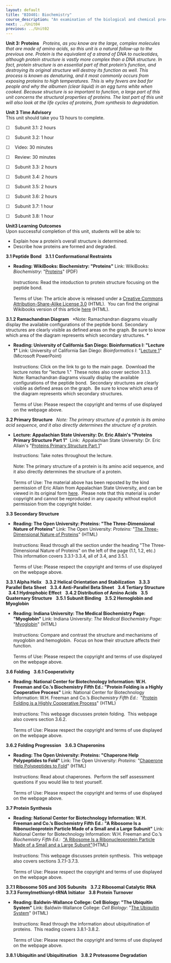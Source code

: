```yaml
---
layout: default
title: "BIO401: Biochemistry"
course_description: "An examination of the biological and chemical processes necessary to sustain life. Topics include: the structure and synthesis of amino acids and proteins, enzymatic activity, regulation and production of enzymes, the structure and function of carbohydrates, nucleic acids, and lipids, DNA, RNA, cellular metabolism, the biochemistry of genes and chromosomes, biochemical signaling, and laboratory techniques."
next: ../Unit04
previous: ../Unit02
---
```

**Unit 3: Proteins** <span id="3"></span> 
*Proteins, as you know are the large, complex molecules that are made of
amino acids, so this unit is a natural follow-up to the previous one.
Protein is the equivalent of a strand of DNA to nucleotides, although
protein structure is vastly more complex than a DNA structure. In fact,
protein structure is an essential part of that protein’s function, and
destroying its original structure will destroy its function as well.
This process is known as denaturing, and it most commonly occurs from
exposing proteins to high temperatures. This is why fevers are bad for
people and why the albumen (clear liquid) in an egg turns white when
cooked. Because structure is so important to function, a large part of
this unit concerns the structural properties of proteins. The last part
of this unit will also look at the life cycles of proteins, from
synthesis to degradation.*

**Unit 3 Time Advisory**  
This unit should take you 13 hours to complete.

☐    Subunit 3.1: 2 hours

☐    Subunit 3.2: 1 hour

☐    Video: 30 minutes

☐    Review: 30 minutes

☐    Subunit 3.3: 2 hours

☐    Subunit 3.4: 2 hours

☐    Subunit 3.5: 2 hours

☐    Subunit 3.6: 2 hours

☐    Subunit 3.7: 1 hour

☐    Subunit 3.8: 1 hour

**Unit3 Learning Outcomes**  
Upon successful completion of this unit, students will be able to:

-   Explain how a protein’s overall structure is determined.
-   Describe how proteins are formed and degraded.

**3.1 Peptide Bond** <span id="3.1"></span> 
**3.1.1 Conformational Restraints** <span id="3.1.1"></span> 
-   **Reading: WikiBooks: Biochemistry: "Proteins"**
    Link: WikiBooks: *Biochemistry*:
    "[Proteins](http://www.saylor.org/site/wp-content/uploads/2012/02/BIO401_Wikibooks_Proteins_2.7.2012.pdf)"
    (PDF)  
        
     Instructions: Read the intoduction to protein structure focusing on
    the peptide bond.  
        
     Terms of Use: The article above is released under a [Creative
    Commons Attribution-Share-Alike License
    3.0](http://creativecommons.org/licenses/by-sa/3.0/) (HTML).  You
    can find the original Wikibooks version of this article
    [here](http://en.wikibooks.org/wiki/Biochemistry/Proteins/Introduction)
    (HTML).

**3.1.2 Ramachandran Diagram** <span id="3.1.2"></span> 
*Note: Ramachandran diagrams visually display the available
configurations of the peptide bond. Secondary structures are clearly
visible as defined areas on the graph. Be sure to know which area of the
diagram represents which secondary structures. *

-   **Reading: University of California San Diego: Bioinformatics I:
    "Lecture 1"**
    Link: University of California San Diego: *Bioinformatics I*:
    "[Lecture 1](http://www.sdsc.edu/pb/edu/pharm201/)" (Microsoft
    PowerPoint)  
        
     Instructions: Click on the link to go to the main page.  Download
    the lecture notes for "lecture 1."  These notes also cover section
    3.1.3.  
     Note: Ramachandran diagrams visually display the available
    configurations of the peptide bond.  Secondary structures are
    clearly visible as defined areas on the graph.  Be sure to know
    which area of the diagram represents which secondary structures.  
        
     Terms of Use: Please respect the copyright and terms of use
    displayed on the webpage above.

**3.2 Primary Structure** <span id="3.2"></span> 
*Note: The primary structure of a protein is its amino acid sequence,
and it also directly determines the structure of a protein.*

-   **Lecture: Appalachian State University: Dr. Eric Allain's "Proteins
    Primary Structure Part 1"**
     Link:  Appalachian State University: Dr. Eric Allain's "[Proteins
    Primary Structure Part
    1](http://www.youtube.com/watch?v=JgQ0hlK9PYU)"  
      
     Instructions: Take notes throughout the lecture.  
        
     Note: The primary structure of a protein is its amino acid
    sequence, and it also directly determines the structure of a
    protein.  
        
     Terms of Use: The material above has been reposted by the kind
    permission of Eric Allain from Appalachian State University, and can
    be viewed in its original form [here](http://vimeo.com/3296558).
     Please note that this material is under copyright and cannot be
    reproduced in any capacity without explicit permission from the
    copyright holder.

**3.3 Secondary Structure** <span id="3.3"></span> 
-   **Reading: The Open University: Proteins: "The Three-Dimensional
    Nature of Proteins"**
    Link: The Open University: *Proteins:* "[The Three-Dimensional
    Nature of
    Proteins](http://openlearn.open.ac.uk/mod/oucontent/view.php?id=398844)"
    (HTML)  
        
     Instructions: Read through all the section under the heading "The
    Three-Dimensional Nature of Proteins" on the left of the page (1.1,
    1.2, etc.)  This information covers 3.3.1-3.3.4, all of 3.4, and
    3.5.1.  
        
     Terms of Use: Please respect the copyright and terms of use
    displayed on the webpage above.

**3.3.1 Alpha Helix** <span id="3.3.1"></span> 
**3.3.2 Helical Orientation and Stabilization** <span
id="3.3.2"></span> 
**3.3.3 Parallel Beta Sheet** <span id="3.3.3"></span> 
**3.3.4 Anti-Parallel Beta Sheet** <span id="3.3.4"></span> 
**3.4 Tertiary Structure** <span id="3.4"></span> 
**3.4.1 Hydrophobic Effect** <span id="3.4.1"></span> 
**3.4.2 Distribution of Amino Acids** <span id="3.4.2"></span> 
**3.5 Quaternary Structure** <span id="3.5"></span> 
**3.5.1 Subunit Binding** <span id="3.5.1"></span> 
**3.5.2 Hemoglobin and Myoglobin** <span id="3.5.2"></span> 
-   **Reading: Indiana University: The Medical Biochemistry Page:
    "Myoglobin"**
    Link: Indiana University: *The Medical Biochemistry Page:*
    "[Myoglobin](http://themedicalbiochemistrypage.org/hemoglobin-myoglobin.html)"
    (HTML)  
        
     Instructions: Compare and contrast the structure and mechanisms of
    myoglobin and hemoglobin.  Focus on how their structure affects
    their function.  
        
     Terms of Use: Please respect the copyright and terms of use
    displayed on the webpage above.

**3.6 Folding** <span id="3.6"></span> 
**3.6.1 Cooperativity** <span id="3.6.1"></span> 
-   **Reading: National Center for Biotechnology Information: W.H.
    Freeman and Co.’s Biochemistry Fifth Ed.: "Protein Folding is a
    Highly Cooperative Process"**
    Link: National Center for Biotechnology Information: W.H. Freeman
    and Co.’s *Biochemistry Fifth Ed.:*  "[Protein Folding is a Highly
    Cooperative
    Process](http://www.ncbi.nlm.nih.gov/bookshelf/br.fcgi?book=stryer&part=A348#A356)"
    (HTML)  
        
     Instructions: This webpage discusses protein folding.  This webpage
    also covers section 3.6.2.  
        
     Terms of Use: Please respect the copyright and terms of use
    displayed on the webpage above.

**3.6.2 Folding Progression** <span id="3.6.2"></span> 
**3.6.3 Chaperonins** <span id="3.6.3"></span> 
-   **Reading: The Open University: Proteins: "Chaperone Help
    Polypeptides to Fold"**
    Link: The Open University: *Proteins: "*[Chaperone Help Polypeptides
    to
    Fold](http://openlearn.open.ac.uk/mod/oucontent/view.php?id=398844&section=2.2)"
    (HTML)  
        
     Instructions: Read about chaperones.  Perform the self assessment
    questions if you would like to test yourself.  
        
     Terms of Use: Please respect the copyright and terms of use
    displayed on the webpage above.

**3.7 Protein Synthesis** <span id="3.7"></span> 
-   **Reading: National Center for Biotechnology Information: W.H.
    Freeman and Co.’s Biochemistry Fifth Ed.: "A Ribosome Is a
    Ribonucleoprotein Particle Made of a Small and a Large Subunit"**
    Link: National Center for Biotechnology Information: W.H. Freeman
    and Co.’s *Biochemistry Fifth Ed.:*  ["A Ribosome Is a
    Ribonucleoprotein Particle Made of a Small and a Large
    Subunit"](http://www.ncbi.nlm.nih.gov/bookshelf/br.fcgi?book=stryer&part=A4164)(HTML)  
        
     Instructions: This webpage discusses protein synthesis.  This
    webpage also covers sections 3.7.1-3.7.3.  
        
     Terms of Use: Please respect the copyright and terms of use
    displayed on the webpage above.

**3.7.1 Ribosome 50S and 30S Subunits** <span id="3.7.1"></span> 
**3.7.2 Ribosomal Catalytic RNA** <span id="3.7.2"></span> 
**3.7.3 Formylmethionyl-tRNA Initiator** <span id="3.7.3"></span> 
**3.8 Protein Turnover** <span id="3.8"></span> 
-   **Reading: Baldwin-Wallance College: Cell Biology: "The Ubiquitin
    System"**
    Link: Baldwin-Wallance College: *Cell Biology*: "[The Ubiquitin
    System](http://homepages.bw.edu/~mbumbuli/cell/ublec/)" (HTML)  
        
     Instructions: Read through the information about ubiquitination of
    proteins.  This reading covers 3.8.1-3.8.2.  
        
     Terms of Use: Please respect the copyright and terms of use
    displayed on the webpage above.

**3.8.1 Ubiquitin and Ubiquitination** <span id="3.8.1"></span> 
**3.8.2 Proteasome Degradation** <span id="3.8.2"></span> 

